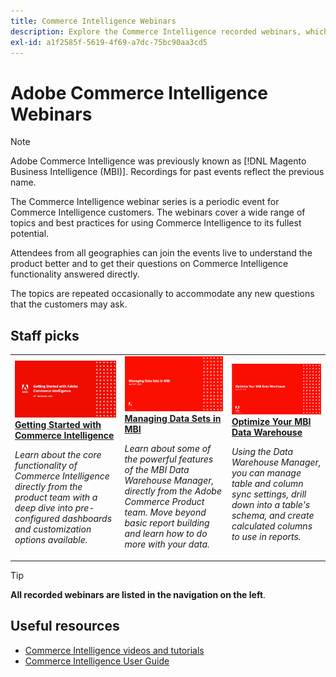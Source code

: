 ```yaml
---
title: Commerce Intelligence Webinars
description: Explore the Commerce Intelligence recorded webinars, which cover a wide range of topics and best practices for using Commerce Intelligence to its fullest potential.
exl-id: a1f2585f-5619-4f69-a7dc-75bc90aa3cd5
---
```

# Adobe Commerce Intelligence Webinars

>[!NOTE]
>
>Adobe Commerce Intelligence was previously known as [!DNL Magento Business Intelligence (MBI)]. Recordings for past events reflect the previous name.

The Commerce Intelligence webinar series is a periodic event for Commerce Intelligence customers. The webinars cover a wide range of topics and best practices for using Commerce Intelligence to its fullest potential. 

Attendees from all geographies can join the events live to understand the product better and to get their questions on Commerce Intelligence functionality answered directly. 

The topics are repeated occasionally to accommodate any new questions that the customers may ask.

## Staff picks

<table>
<tr>
  <td>
    <a href="https://experienceleague.adobe.com/docs/events/commerce-intelligence-webinar-recordings/2023/getting-started.html">
      <img alt="Getting Started with Commerce Intelligence" src="./assets/getting-started.png" />
    </a>
     <div>
      <a href="https://experienceleague.adobe.com/docs/events/commerce-intelligence-webinar-recordings/2023/getting-started.html">
        <strong>Getting Started with Commerce Intelligence</strong>
      </a>
    </div>
    <p>
    <em>Learn about the core functionality of Commerce Intelligence directly from the product team with a deep dive into pre-configured dashboards and customization options available.</em>
    <p>
  </td>
  <td>
    <a href="https://experienceleague.adobe.com/docs/events/commerce-intelligence-webinar-recordings/2023/manage-data-sets.html">
      <img alt="Managing Data Sets in MBI" src="./assets/managing-data-sets-mbi.png" />
    </a>
     <div>
      <a href="https://experienceleague.adobe.com/docs/events/commerce-intelligence-webinar-recordings/2023/manage-data-sets.html">
        <strong>Managing Data Sets in MBI</strong>
      </a>
    </div>
    <p>
    <em>Learn about some of the powerful features of the MBI Data Warehouse Manager, directly from the Adobe Commerce Product team. Move beyond basic report building and learn how to do more with your data.</em>
    <p>
  </td>
   <td>
    <a href="https://experienceleague.adobe.com/docs/events/commerce-intelligence-webinar-recordings/2021/optimize-data-warehouse.html">
      <img alt="Optimize Your MBI Data Warehouse" src="./assets/optimize-data-warehouse.png" />
    </a>
     <div>
      <a href="https://experienceleague.adobe.com/docs/events/commerce-intelligence-webinar-recordings/2021/optimize-data-warehouse.html">
        <strong>Optimize Your MBI Data Warehouse</strong>
      </a>
    </div>
    <p>
    <em>Using the Data Warehouse Manager, you can manage table and column sync settings, drill down into a table's schema, and create calculated columns to use in reports.</em>
    <p>
  </td>
</tr>
</table>

>[!TIP]
>
>**All recorded webinars are listed in the navigation on the left**.

## Useful resources

- [Commerce Intelligence videos and tutorials](https://experienceleague.adobe.com/docs/commerce-learn/tutorials/mbi/filter-sets.html)
- [Commerce Intelligence User Guide](https://experienceleague.adobe.com/docs/commerce-business-intelligence/mbi/guide-overview.html)

